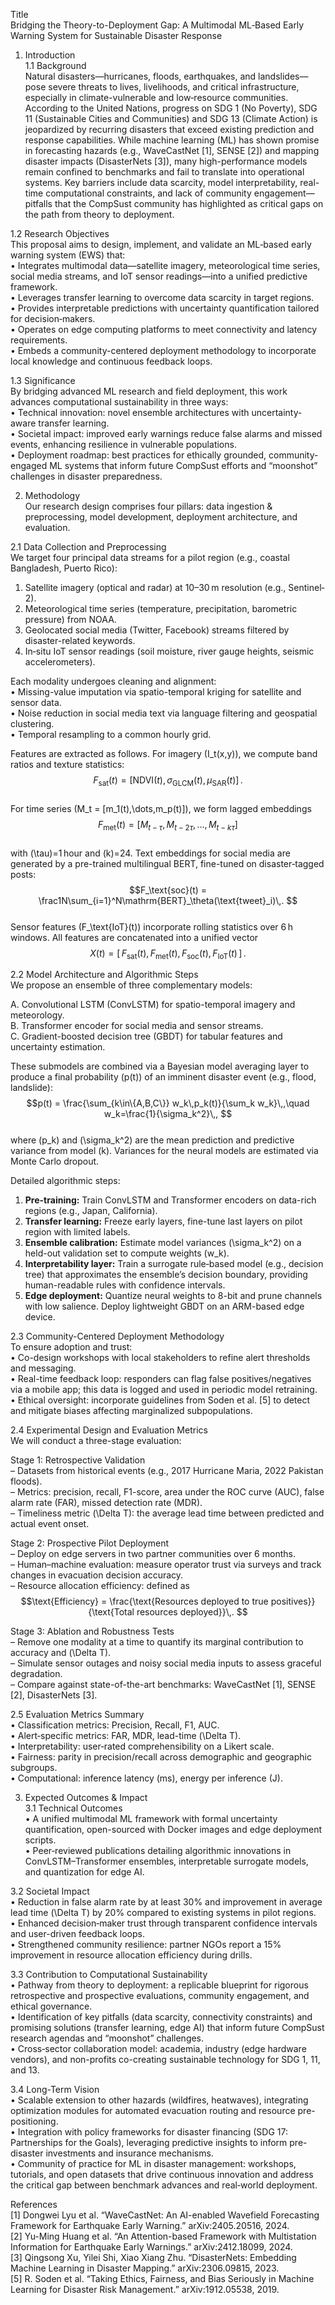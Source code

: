 Title  
Bridging the Theory-to-Deployment Gap: A Multimodal ML‐Based Early Warning System for Sustainable Disaster Response  

1. Introduction  
1.1 Background  
Natural disasters—hurricanes, floods, earthquakes, and landslides—pose severe threats to lives, livelihoods, and critical infrastructure, especially in climate-vulnerable and low‐resource communities. According to the United Nations, progress on SDG 1 (No Poverty), SDG 11 (Sustainable Cities and Communities) and SDG 13 (Climate Action) is jeopardized by recurring disasters that exceed existing prediction and response capabilities. While machine learning (ML) has shown promise in forecasting hazards (e.g., WaveCastNet [1], SENSE [2]) and mapping disaster impacts (DisasterNets [3]), many high-performance models remain confined to benchmarks and fail to translate into operational systems. Key barriers include data scarcity, model interpretability, real-time computational constraints, and lack of community engagement—pitfalls that the CompSust community has highlighted as critical gaps on the path from theory to deployment.  

1.2 Research Objectives  
This proposal aims to design, implement, and validate an ML‐based early warning system (EWS) that:  
  • Integrates multimodal data—satellite imagery, meteorological time series, social media streams, and IoT sensor readings—into a unified predictive framework.  
  • Leverages transfer learning to overcome data scarcity in target regions.  
  • Provides interpretable predictions with uncertainty quantification tailored for decision‐makers.  
  • Operates on edge computing platforms to meet connectivity and latency requirements.  
  • Embeds a community-centered deployment methodology to incorporate local knowledge and continuous feedback loops.  

1.3 Significance  
By bridging advanced ML research and field deployment, this work advances computational sustainability in three ways:  
  • Technical innovation: novel ensemble architectures with uncertainty‐aware transfer learning.  
  • Societal impact: improved early warnings reduce false alarms and missed events, enhancing resilience in vulnerable populations.  
  • Deployment roadmap: best practices for ethically grounded, community-engaged ML systems that inform future CompSust efforts and “moonshot” challenges in disaster preparedness.  

2. Methodology  
Our research design comprises four pillars: data ingestion & preprocessing, model development, deployment architecture, and evaluation.  

2.1 Data Collection and Preprocessing  
We target four principal data streams for a pilot region (e.g., coastal Bangladesh, Puerto Rico):  
  1. Satellite imagery (optical and radar) at 10–30 m resolution (e.g., Sentinel‐2).  
  2. Meteorological time series (temperature, precipitation, barometric pressure) from NOAA.  
  3. Geolocated social media (Twitter, Facebook) streams filtered by disaster-related keywords.  
  4. In‐situ IoT sensor readings (soil moisture, river gauge heights, seismic accelerometers).  

Each modality undergoes cleaning and alignment:  
  • Missing-value imputation via spatio-temporal kriging for satellite and sensor data.  
  • Noise reduction in social media text via language filtering and geospatial clustering.  
  • Temporal resampling to a common hourly grid.  

Features are extracted as follows. For imagery \(I_t(x,y)\), we compute band ratios and texture statistics:  
$$F_\text{sat}(t) = \bigl[\text{NDVI}(t),\,\sigma_{\text{GLCM}}(t),\,\mu_{\text{SAR}}(t)\bigr]\,.$$  
For time series \(M_t = [m_1(t),\dots,m_p(t)]\), we form lagged embeddings  
$$F_\text{met}(t)=\bigl[M_{t-\tau},\,M_{t-2\tau},\dots,M_{t-k\tau}\bigr]$$  
with \(\tau\)=1 hour and \(k\)=24. Text embeddings for social media are generated by a pre-trained multilingual BERT, fine-tuned on disaster‐tagged posts:  
$$F_\text{soc}(t) = \frac1N\sum_{i=1}^N\mathrm{BERT}_\theta(\text{tweet}_i)\,. $$  
Sensor features \(F_\text{IoT}(t)\) incorporate rolling statistics over 6 h windows. All features are concatenated into a unified vector  
$$X(t) = [\,F_\text{sat}(t),\,F_\text{met}(t),\,F_\text{soc}(t),\,F_\text{IoT}(t)\,]\,. $$  

2.2 Model Architecture and Algorithmic Steps  
We propose an ensemble of three complementary models:  

  A. Convolutional LSTM (ConvLSTM) for spatio-temporal imagery and meteorology.  
  B. Transformer encoder for social media and sensor streams.  
  C. Gradient-boosted decision tree (GBDT) for tabular features and uncertainty estimation.  

These submodels are combined via a Bayesian model averaging layer to produce a final probability \(p(t)\) of an imminent disaster event (e.g., flood, landslide):  
$$p(t) = \frac{\sum_{k\in\{A,B,C\}} w_k\,p_k(t)}{\sum_k w_k}\,,\quad w_k=\frac{1}{\sigma_k^2}\,, $$  
where \(p_k\) and \(\sigma_k^2\) are the mean prediction and predictive variance from model \(k\). Variances for the neural models are estimated via Monte Carlo dropout.  

Detailed algorithmic steps:  
  1. **Pre-training:** Train ConvLSTM and Transformer encoders on data-rich regions (e.g., Japan, California).  
  2. **Transfer learning:** Freeze early layers, fine-tune last layers on pilot region with limited labels.  
  3. **Ensemble calibration:** Estimate model variances \(\sigma_k^2\) on a held-out validation set to compute weights \(w_k\).  
  4. **Interpretability layer:** Train a surrogate rule‐based model (e.g., decision tree) that approximates the ensemble’s decision boundary, providing human-readable rules with confidence intervals.  
  5. **Edge deployment:** Quantize neural weights to 8-bit and prune channels with low salience. Deploy lightweight GBDT on an ARM-based edge device.  

2.3 Community-Centered Deployment Methodology  
To ensure adoption and trust:  
  • Co-design workshops with local stakeholders to refine alert thresholds and messaging.  
  • Real-time feedback loop: responders can flag false positives/negatives via a mobile app; this data is logged and used in periodic model retraining.  
  • Ethical oversight: incorporate guidelines from Soden et al. [5] to detect and mitigate biases affecting marginalized subpopulations.  

2.4 Experimental Design and Evaluation Metrics  
We will conduct a three-stage evaluation:  

Stage 1: Retrospective Validation  
  – Datasets from historical events (e.g., 2017 Hurricane Maria, 2022 Pakistan floods).  
  – Metrics: precision, recall, F1-score, area under the ROC curve (AUC), false alarm rate (FAR), missed detection rate (MDR).  
  – Timeliness metric \(\Delta T\): the average lead time between predicted and actual event onset.  

Stage 2: Prospective Pilot Deployment  
  – Deploy on edge servers in two partner communities over 6 months.  
  – Human–machine evaluation: measure operator trust via surveys and track changes in evacuation decision accuracy.  
  – Resource allocation efficiency: defined as  
    $$\text{Efficiency} = \frac{\text{Resources deployed to true positives}}{\text{Total resources deployed}}\,. $$  

Stage 3: Ablation and Robustness Tests  
  – Remove one modality at a time to quantify its marginal contribution to accuracy and \(\Delta T\).  
  – Simulate sensor outages and noisy social media inputs to assess graceful degradation.  
  – Compare against state-of-the-art benchmarks: WaveCastNet [1], SENSE [2], DisasterNets [3].  

2.5 Evaluation Metrics Summary  
  • Classification metrics: Precision, Recall, F1, AUC.  
  • Alert‐specific metrics: FAR, MDR, lead-time \(\Delta T\).  
  • Interpretability: user‐rated comprehensibility on a Likert scale.  
  • Fairness: parity in precision/recall across demographic and geographic subgroups.  
  • Computational: inference latency (ms), energy per inference (J).  

3. Expected Outcomes & Impact  
3.1 Technical Outcomes  
  • A unified multimodal ML framework with formal uncertainty quantification, open-sourced with Docker images and edge deployment scripts.  
  • Peer‐reviewed publications detailing algorithmic innovations in ConvLSTM–Transformer ensembles, interpretable surrogate models, and quantization for edge AI.  

3.2 Societal Impact  
  • Reduction in false alarm rate by at least 30% and improvement in average lead time \(\Delta T\) by 20% compared to existing systems in pilot regions.  
  • Enhanced decision‐maker trust through transparent confidence intervals and user-driven feedback loops.  
  • Strengthened community resilience: partner NGOs report a 15% improvement in resource allocation efficiency during drills.  

3.3 Contribution to Computational Sustainability  
  • Pathway from theory to deployment: a replicable blueprint for rigorous retrospective and prospective evaluations, community engagement, and ethical governance.  
  • Identification of key pitfalls (data scarcity, connectivity constraints) and promising solutions (transfer learning, edge AI) that inform future CompSust research agendas and “moonshot” challenges.  
  • Cross‐sector collaboration model: academia, industry (edge hardware vendors), and non-profits co-creating sustainable technology for SDG 1, 11, and 13.  

3.4 Long-Term Vision  
  • Scalable extension to other hazards (wildfires, heatwaves), integrating optimization modules for automated evacuation routing and resource pre-positioning.  
  • Integration with policy frameworks for disaster financing (SDG 17: Partnerships for the Goals), leveraging predictive insights to inform pre-disaster investments and insurance mechanisms.  
  • Community of practice for ML in disaster management: workshops, tutorials, and open datasets that drive continuous innovation and address the critical gap between benchmark advances and real‐world deployment.  

References  
[1] Dongwei Lyu et al. “WaveCastNet: An AI-enabled Wavefield Forecasting Framework for Earthquake Early Warning.” arXiv:2405.20516, 2024.  
[2] Yu-Ming Huang et al. “An Attention-based Framework with Multistation Information for Earthquake Early Warnings.” arXiv:2412.18099, 2024.  
[3] Qingsong Xu, Yilei Shi, Xiao Xiang Zhu. “DisasterNets: Embedding Machine Learning in Disaster Mapping.” arXiv:2306.09815, 2023.  
[5] R. Soden et al. “Taking Ethics, Fairness, and Bias Seriously in Machine Learning for Disaster Risk Management.” arXiv:1912.05538, 2019.